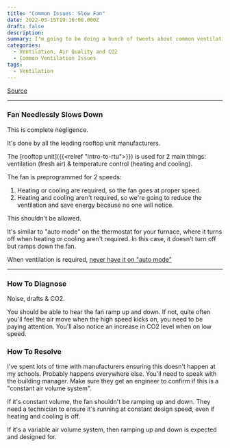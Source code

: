 ```yaml
---
title: "Common Issues: Slow Fan"
date: 2022-03-15T19:16:08.000Z
draft: false
description:
summary: I'm going to be doing a bunch of tweets about common ventilation issues, how to diagnose them and how to resolve them.
categories:
  - Ventilation, Air Quality and CO2
  - Common Ventilation Issues
tags:
  - Ventilation
---
```

[Source](https://twitter.com/joeyfox85/status/1503812309445189633)

---

### Fan Needlessly Slows Down

This is complete negligence.

It's done by all the leading rooftop unit manufacturers.

The [rooftop unit]({{<relref "intro-to-rtu">}}) is used for 2 main things: ventilation (fresh air) & temperature control (heating and cooling).

The fan is preprogrammed for 2 speeds:

1. Heating or cooling are required, so the fan goes at proper speed.
2. Heating and cooling aren't required, so we're going to reduce the ventilation and save energy because no one will notice.

This shouldn't be allowed.

It's similar to "auto mode" on the thermostat for your furnace, where it turns off when heating or cooling aren't required. In this case, it doesn't turn off but ramps down the fan.

When ventilation is required, [never have it on "auto mode"](https://twitter.com/DavidElfstrom/status/1488881727862976518)

---

### How To Diagnose

Noise, drafts & CO2.

You should be able to hear the fan ramp up and down. If not, quite often you'll feel the air move when the high speed kicks on, you need to be paying attention. You'll also notice an increase in CO2 level when on low speed.

### How To Resolve

I've spent lots of time with manufacturers ensuring this doesn't happen at my schools. Probably happens everywhere else. You'll need to speak with the building manager. Make sure they get an engineer to confirm if this is a "constant air volume system".

If it's constant volume, the fan shouldn't be ramping up and down. They need a technician to ensure it's running at constant design speed, even if heating and cooling is off. 

If it's a variable air volume system, then ramping up and down is expected and designed for.
